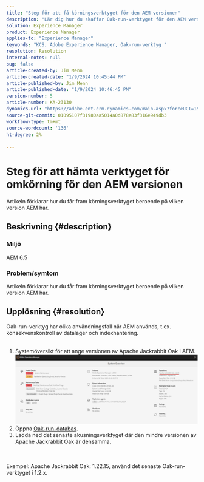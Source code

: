 ```yaml
---
title: "Steg för att få körningsverktyget för den AEM versionen"
description: "Lär dig hur du skaffar Oak-run-verktyget för den AEM versionen"
solution: Experience Manager
product: Experience Manager
applies-to: "Experience Manager"
keywords: "KCS, Adobe Experience Manager, Oak-run-verktyg "
resolution: Resolution
internal-notes: null
bug: false
article-created-by: Jim Menn
article-created-date: "1/9/2024 10:45:44 PM"
article-published-by: Jim Menn
article-published-date: "1/9/2024 10:46:45 PM"
version-number: 5
article-number: KA-23130
dynamics-url: "https://adobe-ent.crm.dynamics.com/main.aspx?forceUCI=1&pagetype=entityrecord&etn=knowledgearticle&id=d4342ecf-40af-ee11-a569-6045bd006268"
source-git-commit: 01095107f31980aa5014a0d878e83f316e949db3
workflow-type: tm+mt
source-wordcount: '136'
ht-degree: 2%

---
```


# Steg för att hämta verktyget för omkörning för den AEM versionen


Artikeln förklarar hur du får fram körningsverktyget beroende på vilken version AEM har.

## Beskrivning {#description}


### Miljö

AEM 6.5

### Problem/symtom

Artikeln förklarar hur du får fram körningsverktyget beroende på vilken version AEM har.


## Upplösning {#resolution}

Oak-run-verktyg har olika användningsfall när AEM används, t.ex. konsekvenskontroll av datalager och indexhantering.<br>    <br>
1. Systemöversikt för att ange versionen av Apache Jackrabbit Oak i AEM.
   ![](assets/9c19e0e0-dc7d-ee11-8179-6045bd006a22.png)
2. Öppna [Oak-run-databas](https://repo1.maven.org/maven2/org/apache/jackrabbit/oak-run/).<br>
3. Ladda ned det senaste akusningsverktyget där den mindre versionen av Apache Jackrabbit Oak är densamma.

<br>    <br>    Exempel: Apache Jackrabbit Oak: 1.22.15, använd det senaste Oak-run-verktyget i 1.2.x.
